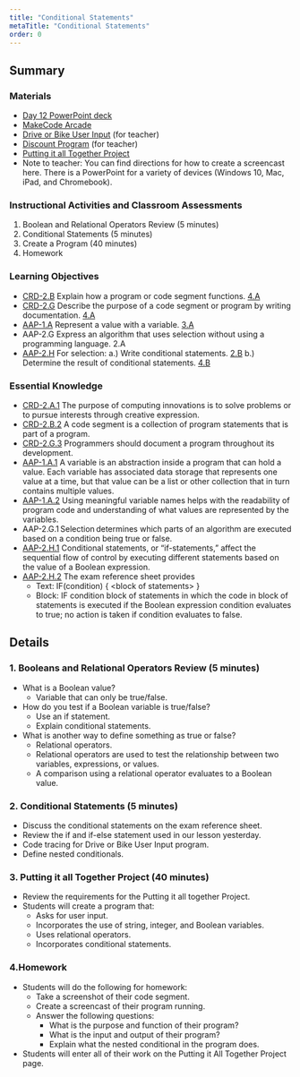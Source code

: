 ```yaml
---
title: "Conditional Statements"
metaTitle: "Conditional Statements"
order: 0
---
```


## Summary

### Materials

* [Day 12 PowerPoint deck](https://1drv.ms/w/s!AqsgsTyHBmRBkFdhSRithNJkT6eZ?e=e0GsTp)
* [MakeCode Arcade](https://arcade.makecode.com)
* [Drive or Bike User Input](https://arcade.makecode.com/34668-94710-92911-69140) (for teacher)
* [Discount Program](https://arcade.makecode.com/51605-77853-77108-54314) (for teacher)
* [Putting it all Together Project](/unit-3/day-12/putting-together)
* Note to teacher: You can find directions for how to create a screencast here. There is a PowerPoint for a variety of devices (Windows 10, Mac, iPad, and Chromebook).

### Instructional Activities and Classroom Assessments

1. Boolean and Relational Operators Review (5 minutes)
2. Conditional Statements (5 minutes)
3. Create a Program (40 minutes)
4. Homework

### Learning Objectives

* [CRD-2.B](https://apcentral.collegeboard.org/pdf/ap-computer-science-principles-course-and-exam-description.pdf#page=41) Explain how a program or code segment functions. [4.A](https://apcentral.collegeboard.org/pdf/ap-computer-science-principles-course-and-exam-description.pdf#page=23)
* [CRD-2.G](https://apcentral.collegeboard.org/pdf/ap-computer-science-principles-course-and-exam-description.pdf#page=45) Describe the purpose of a code segment or program by writing documentation. [4.A](https://apcentral.collegeboard.org/pdf/ap-computer-science-principles-course-and-exam-description.pdf#page=23)
* [AAP-1.A](https://apcentral.collegeboard.org/pdf/ap-computer-science-principles-course-and-exam-description.pdf?course=ap-computer-science-principles#page=70) Represent a value with a variable. [3.A](https://apcentral.collegeboard.org/pdf/ap-computer-science-principles-course-and-exam-description.pdf#page=23)
* AAP-2.G Express an algorithm that uses selection without using a programming language. 2.A
* [AAP-2.H](https://apcentral.collegeboard.org/pdf/ap-computer-science-principles-course-and-exam-description.pdf?course=ap-computer-science-principles#page=80) For selection: a.) Write conditional statements. [2.B](https://apcentral.collegeboard.org/pdf/ap-computer-science-principles-course-and-exam-description.pdf?course=ap-computer-science-principles#page=23) b.)  Determine the result of conditional statements. [4.B](https://apcentral.collegeboard.org/pdf/ap-computer-science-principles-course-and-exam-description.pdf?course=ap-computer-science-principles#page=23)

### Essential Knowledge 

* [CRD-2.A.1](https://apcentral.collegeboard.org/pdf/ap-computer-science-principles-course-and-exam-description.pdf#page=41) The purpose of computing innovations is to solve problems or to pursue interests through creative expression.
* [CRD-2.B.2](https://apcentral.collegeboard.org/pdf/ap-computer-science-principles-course-and-exam-description.pdf#page=41) A code segment is a collection of program statements that is part of a program. 
* [CRD-2.G.3](https://apcentral.collegeboard.org/pdf/ap-computer-science-principles-course-and-exam-description.pdf#page=45) Programmers should document a program throughout its development.
* [AAP-1.A.1](https://apcentral.collegeboard.org/pdf/ap-computer-science-principles-course-and-exam-description.pdf?course=ap-computer-science-principles#page=70) A variable is an abstraction inside a program that can hold a value. Each variable has associated data storage that represents one value at a time, but that value can be a list or other collection that in turn contains multiple values.
* [AAP-1.A.2](https://apcentral.collegeboard.org/pdf/ap-computer-science-principles-course-and-exam-description.pdf?course=ap-computer-science-principles#page=70) Using meaningful variable names helps with the readability of program code and understanding of what values are represented by the variables.
* AAP-2.G.1 Selection determines which parts of an algorithm are executed based on a condition being true or false.  
* [AAP-2.H.1]() Conditional statements, or “if-statements,” affect the sequential flow of control by executing different statements based on the value of a Boolean expression.
* [AAP-2.H.2]() The exam reference sheet provides
    * Text: IF(condition) {    &lt;block of statements&gt; }
    * Block: IF condition block of statements in which the code in block of statements is executed if the Boolean expression condition evaluates to true; no action is taken if condition evaluates to false.

## Details

### 1. Booleans and Relational Operators Review (5 minutes)

* What is a Boolean value?
    * Variable that can only be true/false.
* How do you test if a Boolean variable is true/false?
    * Use an if statement.
    * Explain conditional statements.
* What is another way to define something as true or false?
    * Relational operators.
    * Relational operators are used to test the relationship between two variables, expressions, or values.
    * A comparison using a relational operator evaluates to a Boolean value.

### 2. Conditional Statements (5 minutes)

* Discuss the conditional statements on the exam reference sheet.
* Review the if and if-else statement used in our lesson yesterday.
* Code tracing for Drive or Bike User Input program.
* Define nested conditionals.

### 3. Putting it all Together Project (40 minutes)

* Review the requirements for the Putting it all together Project.
* Students will create a program that:
    * Asks for user input.
    * Incorporates the use of string, integer, and Boolean variables.
    * Uses relational operators.
    * Incorporates conditional statements.

### 4.Homework

* Students will do the following for homework:
    * Take a screenshot of their code segment.
    * Create a screencast of their program running.
    * Answer the following questions:
        * What is the purpose and function of their program?
        * What is the input and output of their program?
        * Explain what the nested conditional in the program does.
* Students will enter all of their work on the Putting it All Together Project page.